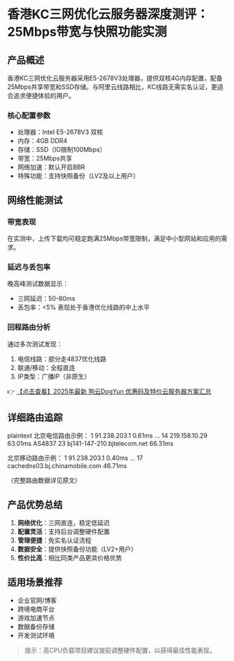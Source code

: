 # 香港KC三网优化云服务器深度测评：25Mbps带宽与快照功能实测

## 产品概述

香港KC三网优化云服务器采用E5-2678V3处理器，提供双核4G内存配置，配备25Mbps共享带宽和SSD存储。与阿里云线路相比，KC线路无需实名认证，更适合追求便捷体验的用户。

### 核心配置参数
- 处理器：Intel E5-2678V3 双核
- 内存：4GB DDR4
- 存储：SSD（IO限制100Mbps）
- 带宽：25Mbps共享
- 网络加速：默认开启BBR
- 特殊功能：支持快照备份（LV2及以上用户）

## 网络性能测试

### 带宽表现
在实测中，上传下载均可稳定跑满25Mbps带宽限制，满足中小型网站和应用的需求。

### 延迟与丢包率
晚高峰测试数据显示：
- 三网延迟：50-80ms
- 丢包率：<5%
表现处于香港优化线路的中上水平

### 回程路由分析
通过多次测试发现：
1. 电信线路：部分走4837优化线路
2. 联通/移动：全程直连
3. IP类型：广播IP（非原生）

👉 [【点击查看】2025年最新 狗云DogYun 优惠码及特价云服务器方案汇总](https://bit.ly/DogYun)

## 详细路由追踪

plaintext
北京电信路由示例：
1 91.238.203.1 0.61ms 
...
14 219.158.10.29 63.01ms AS4837
23 bj141-147-210.bjtelecom.net 66.31ms

北京移动路由示例：
1 91.238.203.1 0.40ms
...
17 cachedns03.bj.chinamobile.com 46.71ms

（完整路由数据详见原文）

## 产品优势总结

1. **网络优化**：三网直连，稳定低延迟
2. **配置灵活**：支持后台调整硬件配置
3. **管理便捷**：免实名认证流程
4. **数据安全**：提供快照备份功能（LV2+用户）
5. **性价比高**：相比同类产品更具价格优势

## 适用场景推荐
- 企业官网/博客
- 跨境电商平台
- 游戏加速节点
- 数据备份存储
- 开发测试环境

> 提示：高CPU负载项目建议提前调整硬件配置，以获得最佳性能表现。